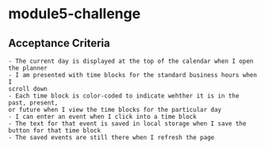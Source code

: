 # module5-challenge

## Acceptance Criteria
    - The current day is displayed at the top of the calendar when I open the planner
    - I am presented with time blocks for the standard business hours when I 
    scroll down
    - Each time block is color-coded to indicate wehther it is in the past, present,
    or future when I view the time blocks for the particular day
    - I can enter an event when I click into a time block
    - The text for that event is saved in local storage when I save the button for that time block
    - The saved events are still there when I refresh the page
